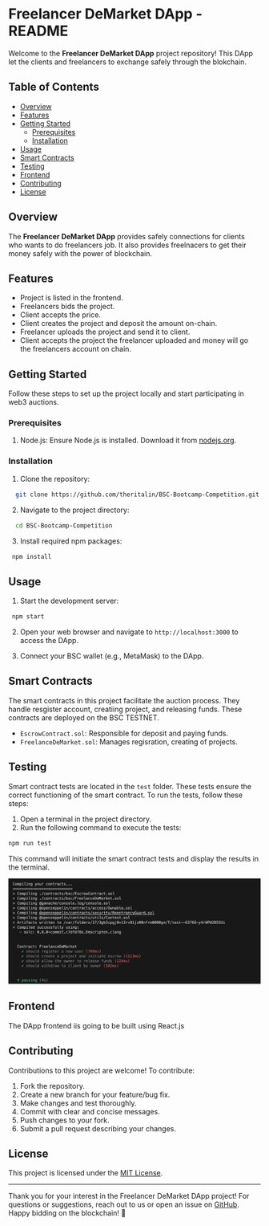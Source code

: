 # Freelancer DeMarket DApp - README

Welcome to the **Freelancer DeMarket DApp** project repository! This DApp let the clients and freelancers to exchange safely through the blokchain.

## Table of Contents

- [Overview](#overview)
- [Features](#features)
- [Getting Started](#getting-started)
  - [Prerequisites](#prerequisites)
  - [Installation](#installation)
- [Usage](#usage)
- [Smart Contracts](#smart-contracts)
- [Testing](#testing)
- [Frontend](#frontend)
- [Contributing](#contributing)
- [License](#license)

## Overview

The **Freelancer DeMarket DApp** provides safely connections for clients who wants to do freelancers job. It also provides freelnacers to get their money safely with the power of blockchain.

## Features

- Project is listed in the frontend.
- Freelancers bids the project.
- Client accepts the price.
- Client creates the project and deposit the amount on-chain.
- Freelancer uploads the project and send it to client.
- Client accepts the project the freelancer uploaded and money will go the freelancers account on chain.

## Getting Started

Follow these steps to set up the project locally and start participating in web3 auctions.

### Prerequisites

1. Node.js: Ensure Node.js is installed. Download it from [nodejs.org](https://nodejs.org/).

### Installation

1. Clone the repository:

```bash
  git clone https://github.com/theritalin/BSC-Bootcamp-Competition.git
```

2. Navigate to the project directory:

```bash
  cd BSC-Bootcamp-Competition
```

3. Install required npm packages:

```bash
 npm install
```

## Usage

1. Start the development server:

```bash
 npm start
```

2. Open your web browser and navigate to `http://localhost:3000` to access the DApp.

3. Connect your BSC wallet (e.g., MetaMask) to the DApp.

## Smart Contracts

The smart contracts in this project facilitate the auction process. They handle resgister account, creatiing project, and releasing funds. These contracts are deployed on the BSC TESTNET.

- `EscrowContract.sol`: Responsible for deposit and paying funds.
- `FreelanceDeMarket.sol`: Manages regisration, creating of projects.

## Testing

Smart contract tests are located in the `test` folder. These tests ensure the correct functioning of the smart contract. To run the tests, follow these steps:

1. Open a terminal in the project directory.
2. Run the following command to execute the tests:

```bash
npm run test
```

This command will initiate the smart contract tests and display the results in the terminal.

![image](https://github.com/theritalin/BSC-Bootcamp-Competition/blob/main/assets/test.png)


## Frontend

The DApp frontend iis going to be built using React.js

## Contributing

Contributions to this project are welcome! To contribute:

1. Fork the repository.
2. Create a new branch for your feature/bug fix.
3. Make changes and test thoroughly.
4. Commit with clear and concise messages.
5. Push changes to your fork.
6. Submit a pull request describing your changes.

## License

This project is licensed under the [MIT License](LICENSE).

---

Thank you for your interest in the Freelancer DeMarket DApp project! For questions or suggestions, reach out to us or open an issue on [GitHub](https://github.com/theritalin/BSC-Bootcamp-Competition). Happy bidding on the blockchain! 🚀
